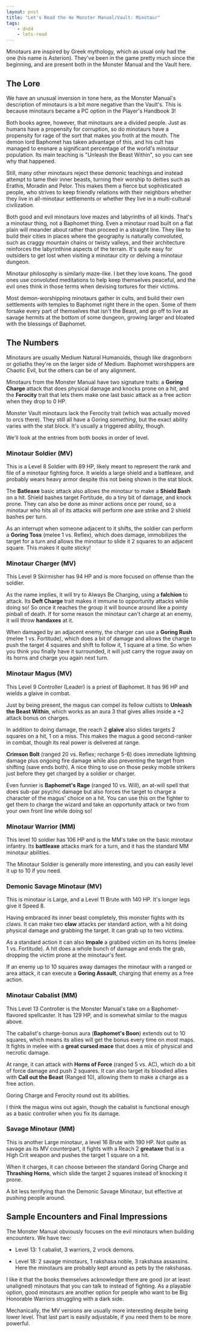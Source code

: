 ```yaml
---
layout: post
title: "Let's Read the 4e Monster Manual/Vault: Minotaur"
tags:
    - dnd4
    - lets-read
---
```


Minotaurs are inspired by Greek mythology, which as usual only had the one (his
name is Asterion). They've been in the game pretty much since the beginning, and
are present both in the Monster Manual and the Vault here.

## The Lore

We have an unusual inversion in tone here, as the Monster Manual's description
of minotaurs is a bit more negative than the Vault's. This is because minotaurs
became a PC option in the Player's Handbook 3!

Both books agree, however, that minotaurs are a divided people. Just as humans
have a propensity for corruption, so do minotaurs have a propensity for rage of
the sort that makes you froth at the mouth. The demon lord Baphomet has taken
advantage of this, and his cult has managed to ensnare a significant percentage
of the world's minotaur population. Its main teaching is "Unleash the Beast
Within", so you can see why that happened.

Still, many other minotaurs reject these demonic teachings and instead attempt
to tame their inner beasts, turning their worship to deities such as Erathis,
Moradin and Pelor. This makes them a fierce but sophisticated people, who
strives to keep friendly relations with their neighbors whether they live in
all-minotaur settlements or whether they live in a multi-cultural civilization.

Both good and evil minotaurs love mazes and labyrinths of all kinds. That's a
minotaur thing, not a Baphomet thing. Even a minotaur road built on a flat plain
will meander about rather than proceed in a straight line. They like to build
their cities in places where the geography is naturally convoluted, such as
craggy mountain chains or twisty valleys, and their architecture reinforces the
labyrinthine aspects of the terrain. It's quite easy for outsiders to get lost
when visiting a minotaur city or delving a minotaur dungeon.

Minotaur philosophy is similarly maze-like. I bet they love koans. The good ones
use convoluted meditations to help keep themselves peaceful, and the evil ones
think in those terms when devising tortures for their victims.

Most demon-worshipping minotaurs gather in cults, and build their own
settlements with temples to Baphomet right there in the open. Some of them
forsake every part of themselves that isn't the Beast, and go off to live as
savage hermits at the bottom of some dungeon, growing larger and bloated with
the blessings of Baphomet.

## The Numbers

Minotaurs are usually Medium Natural Humanoids, though like dragonborn or
goliaths they're on the larger side of Medium. Baphomet worshippers are Chaotic
Evil, but the others can be of any alignment.

Minotaurs from the Monster Manual have two signature traits: a **Goring Charge**
attack that does physical damage and knocks prone on a hit, and the **Ferocity**
trait that lets them make one last basic attack as a free action when they drop
to 0 HP.

Monster Vault minotaurs lack the Ferocity trait (which was actually moved to
orcs there). They still all have a Goring _something_, but the exact ability
varies with the stat block. It's usually a triggered ability, though.

We'll look at the entries from both books in order of level.

### Minotaur Soldier (MV)

This is a Level 8 Soldier with 89 HP, likely meant to represent the rank and
file of a minotaur fighting force. It wields a large shield and a battleaxe,
and probably wears heavy armor despite this not being shown in the stat block.

The **Batleaxe** basic attack also allows the minotaur to make a **Shield Bash**
on a hit. Shield bashes target Fortitude, do a tiny bit of damage, and knock
prone. They can also be done as minor actions once per round, so a minotaur who
hits all of its attacks will perform one axe strike and 2 shield bashes per
turn.

As an interrupt when someone adjacent to it shifts, the soldier can perform a
**Goring Toss** (melee 1 vs. Reflex), which does damage, immobilizes the target
for a turn and allows the minotaur to slide it 2 squares to an adjacent
square. This makes it quite sticky!

### Minotaur Charger (MV)

This Level 9 Skirmisher has 94 HP and is more focused on offense than the
soldier.

As the name implies, it will try to Always Be Charging, using a **falchion** to
attack. Its **Deft Charge** trait makes it immune to opportunity attacks while
doing so! So once it reaches the group it will bounce around like a pointy
pinball of death. If for some reason the minotaur can't charge at an enemy, it
will throw **handaxes** at it.

When damaged by an adjacent enemy, the charger can use a **Goring Rush** (melee
1 vs. Fortitude), which does a bit of damage and allows the charge to push the
target 4 squares and shift to follow it, 1 square at a time. So when you think
you finally have it surrounded, it will just carry the rogue away on its horns
and charge you again next turn.

### Minotaur Magus (MV)

This Level 9 Controller (Leader) is a priest of Baphomet. It has 96 HP and
wields a glaive in combat.

Just by being present, the magus can compel its fellow cultists to **Unleash the
Beast Within**, which works as an aura 3 that gives allies inside a +2 attack
bonus on charges.

In addition to doing damage, the reach 2 **glaive** also slides targets 2
squares on a hit, 1 on a miss. This makes the magus a good second-ranker in
combat, though its real power is delivered at range.

**Crimson Bolt** (ranged 20 vs. Reflex; recharge 5-6) does immediate lightning
damage plus ongoing fire damage while also preventing the target from shifting
(save ends both). A nice thing to use on those pesky mobile strikers just before
they get charged by a soldier or charger.

Even funnier is **Baphomet's Rage** (ranged 10 vs. Will), an at-will spell that
does sub-par psychic damage but also forces the target to charge a character of
the magus' choice on a hit. You can use this on the fighter to get them to
charge the wizard and take an opportunity attack or two from your own front line
while doing so!

### Minotaur Warrior (MM)

This level 10 soldier has 106 HP and is the MM's take on the basic minotaur
infantry. Its **battleaxe** attacks mark for a turn, and it has the standard MM
minotaur abilities.

The Minotaur Soldier is generally more interesting, and you can easily level it
up to 10 if you need.

### Demonic Savage Minotaur (MV)

This is minotaur is Large, and a Level 11 Brute with 140 HP. It's longer legs
give it Speed 8.

Having embraced its inner beast completely, this monster fights with its
claws. It can make two **claw** attacks per standard action, with a hit doing
physical damage and grabbing the target. It can grab up to two victims.

As a standard action it can also **Impale** a grabbed victim on its horns (melee
1 vs. Fortitude). A hit does a whole bunch of damage and ends the grab, dropping
the victim prone at the minotaur's feet.

If an enemy up to 10 squares away damages the minotaur with a ranged or area
attack, it can execute a **Goring Assault**, charging that enemy as a free
action.

### Minotaur Cabalist (MM)

This Level 13 Controller is the Monster Manual's take on a Baphomet-flavored
spellcaster. It has 129 HP, and is somewhat similar to the magus above.

The cabalist's charge-bonus aura (**Baphomet's Boon**) extends out to 10
squares, which means its allies will get the bonus every time on most maps. It
fights in melee with a **great cursed mace** that does a mix of physical and
necrotic damage.

At range, it can attack with **Horns of Force** (ranged 5 vs. AC), which do a
bit of force damage and push 2 squares. It can also target its bloodied allies
with **Call out the Beast** (Ranged 10), allowing them to make a charge as a
free action.

Goring Charge and Ferocity round out its abilities.

I think the magus wins out again, though the cabalist is functional enough as a
basic controller when you fix its damage.

### Savage Minotaur (MM)

This is another Large minotaur, a level 16 Brute with 190 HP. Not quite as
savage as its MV counterpart, it fights with a Reach 2 **greataxe** that is a
High Crit weapon and pushes the target 1 square on a hit.

When it charges, it can choose between the standard Goring Charge and
**Thrashing Horns**, which slide the target 2 squares instead of knocking it
prone.

A bit less terrifying than the Demonic Savage Minotaur, but effective at pushing
people around.

## Sample Encounters and Final Impressions

The Monster Manual obviously focuses on the evil minotaurs when building
encounters. We have two:

- Level 13: 1 cabalist, 3 warriors, 2 vrock demons.

- Level 18: 2 savage minotaurs, 1 rakshasa noble, 3 rakshasa assassins. Here the
  minotaurs are probably kept around as pets by the rakshasas.

I like it that the books themselves acknowledge there are good (or at least
unaligned) minotaurs that you can talk to instead of fighting. As a playable
option, good minotaurs are another option for people who want to be Big
Honorable Warriors struggling with a dark side.

Mechanically, the MV versions are usually more interesting despite being lower
level. That last part is easily adjustable, if you need them to be more
powerful.
